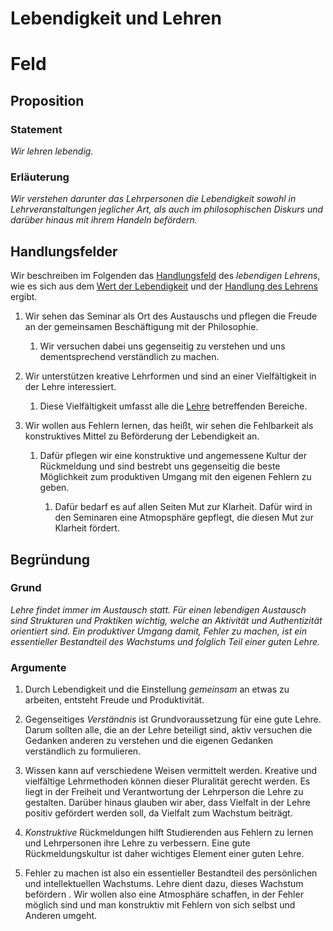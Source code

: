<!---
   NAME - The NAME of this project is:
ethos

  FILE - The FILENAME of the current file is:
/v3a2.md

  CREATION - This project was CREATED on:
2017-01-28-16:15:00 UTC

  MODIFICATION - This project was last MODIFIED on:
2017-01-28-16:15:00 UTC

  VERSION - The current VERSION of this project is:
<git-commit-hash>-2017-01-28-16:15:00 UTC

  CREATOR(S) - This project was CREATED by:
Michael Czechowski, Martin Maga

  CONTACT - You can CONTACT the creator(s) or developer(s) of this project at:
E-Mail: mail@martinmaga.de

  COPYRIGHT - The COPYRIGHT holder of this project is:
COPYRIGHT (c) 2016 Martin Maga

  LICENSE - This project is LICENSED under the following license:
Martin Maga 2016 CC BY-SA 4.0 https://creativecommons.org

  SUBFILE – This is a SUBFILE! For more INFORMATION on this project go to:
/README.md
--->
# Lebendigkeit und Lehren

# Feld
## Proposition
### Statement
*Wir lehren lebendig.*

### Erläuterung
*Wir verstehen darunter das Lehrpersonen die Lebendigkeit sowohl in Lehrveranstaltungen jeglicher Art, als auch im philosophischen Diskurs und darüber hinaus mit ihrem Handeln befördern.*

## Handlungsfelder
Wir beschreiben im Folgenden das [Handlungsfeld](../synopsis/overview.md) des *lebendigen Lehrens*, wie es sich aus dem [Wert der Lebendigkeit](../values/v3_liveliness.md) und der [Handlung des Lehrens](../actions/a2_teach.md) ergibt.

1. Wir sehen das Seminar als Ort des Austauschs und pflegen die Freude an der gemeinsamen Beschäftigung mit der Philosophie.

    1. Wir versuchen dabei uns gegenseitig zu verstehen und uns dementsprechend verständlich zu machen.

2. Wir unterstützen kreative Lehrformen und sind an einer Vielfältigkeit in der Lehre interessiert.

    1. Diese Vielfältigkeit umfasst alle die [Lehre](../contents/actions/a2_teach.md) betreffenden Bereiche.

3. Wir wollen aus Fehlern lernen, das heißt, wir sehen die Fehlbarkeit als konstruktives Mittel zu Beförderung der Lebendigkeit an.

    1. Dafür pflegen wir eine konstruktive und angemessene Kultur der Rückmeldung und sind bestrebt uns gegenseitig die beste Möglichkeit zum produktiven Umgang mit den eigenen Fehlern zu geben.

        1. Dafür bedarf es auf allen Seiten Mut zur Klarheit. Dafür wird in den Seminaren eine Atmopsphäre gepflegt, die diesen Mut zur Klarheit fördert.


## Begründung
### Grund
*Lehre findet immer im Austausch statt. Für einen lebendigen Austausch sind Strukturen und Praktiken wichtig, welche an Aktivität und Authentizität orientiert sind. Ein produktiver Umgang damit, Fehler zu machen, ist ein essentieller Bestandteil des Wachstums und folglich Teil einer guten Lehre.*

### Argumente
1. Durch Lebendigkeit und die Einstellung *gemeinsam* an etwas zu arbeiten, entsteht Freude und Produktivität.

2. Gegenseitiges *Verständnis* ist Grundvoraussetzung für eine gute Lehre.
Darum sollten alle, die an der Lehre beteiligt sind, aktiv versuchen die Gedanken anderen zu verstehen und die eigenen Gedanken verständlich zu formulieren.

3. Wissen kann auf verschiedene Weisen vermittelt werden.
Kreative und vielfältige Lehrmethoden können dieser Pluralität gerecht werden.
Es liegt in der Freiheit und Verantwortung der Lehrperson die Lehre zu gestalten.
Darüber hinaus glauben wir aber, dass Vielfalt in der Lehre positiv gefördert werden soll, da  Vielfalt zum Wachstum beiträgt.

4. *Konstruktive* Rückmeldungen hilft Studierenden aus Fehlern zu lernen und Lehrpersonen ihre Lehre zu verbessern.
Eine gute Rückmeldungskultur ist daher wichtiges Element einer guten Lehre.

5. Fehler zu machen ist also ein essentieller Bestandteil des persönlichen und intellektuellen Wachstums.
Lehre dient dazu, dieses Wachstum befördern .
Wir wollen also eine Atmosphäre schaffen, in der Fehler möglich sind und man konstruktiv mit Fehlern von sich selbst und Anderen umgeht.
